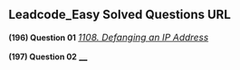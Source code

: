 ## Leadcode_Easy Solved Questions URL

**(196) Question 01** <a href="https://leetcode.com/problems/defanging-an-ip-address/submissions/939992990/" target="_blank" style="font-size: 16px;dispaly:inline-block;">_1108. Defanging an IP Address_</a> <br/>

**(197) Question 02** <a href="" target="_blank" style="font-size: 16px;dispaly:inline-block;">__</a> <br/>

 
